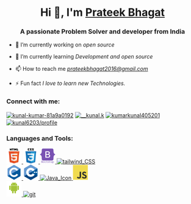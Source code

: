 <h1 align="center">Hi 👋, I'm <a href="https://prateekbhagat.github.io/Prateek_Bhagat/" target="_blank">Prateek Bhagat</a></h1>
<h3 align="center">A passionate Problem Solver and developer from India</h3>

<!-- <p align="left"> <img src="https://komarev.com/ghpvc/?username=kunalkumar37&label=Profile%20views&color=0e75b6&style=flat" alt="kunalkumar37" /> </p> -->

<!-- <p align="left"> <a href="https://github.com/ryo-ma/github-profile-trophy"><img src="https://github-profile-trophy.vercel.app/?username=kunalkumar37" alt="kunalkumar37" /></a> </p> -->

- 🔭 I’m currently working on *open source*

- 🌱 I’m currently learning *Development and open source*

- 📫 How to reach me *prateekbhagat2016@gmail.com*

- ⚡ Fun fact *I love to learn new Technologies.*



<h3 align="left">Connect with me:</h3>
<p align="left">
<a href="https://www.linkedin.com/in/prateek-bhagat-09494a200/" target="blank"><img align="center" src="https://raw.githubusercontent.com/rahuldkjain/github-profile-readme-generator/master/src/images/icons/Social/linked-in-alt.svg" alt="kunal-kumar-81a9a0192" height="30" width="40" /></a>
<a href="https://www.instagram.com/prateek__bhagat/" target="blank"><img align="center" src="https://raw.githubusercontent.com/rahuldkjain/github-profile-readme-generator/master/src/images/icons/Social/instagram.svg" alt="__kunal.k" height="30" width="40" /></a>
<!-- <a href="https://www.codechef.com/users/kunal_37" target="blank"><img align="center" src="https://cdn.jsdelivr.net/npm/simple-icons@3.1.0/icons/codechef.svg" alt="kunal_37" height="30" width="40" /></a> -->
<a href="https://www.hackerrank.com/prateek__bhagat" target="blank"><img align="center" src="https://raw.githubusercontent.com/rahuldkjain/github-profile-readme-generator/master/src/images/icons/Social/hackerrank.svg" alt="kumarkunal405201" height="30" width="40" /></a>
<!-- <a href="https://codeforces.com/profile/kunal6203" target="blank"><img align="center" src="https://cdn.jsdelivr.net/npm/simple-icons@3.0.1/icons/codeforces.svg" alt="kunal6203" height="30" width="40" /></a> -->
<!-- <a href="https://www.leetcode.com/kumarkunal4052002" target="blank"><img align="center" src="https://raw.githubusercontent.com/rahuldkjain/github-profile-readme-generator/master/src/images/icons/Social/leet-code.svg" alt="kumarkunal4052002" height="30" width="40" /></a> -->
<a href="https://auth.geeksforgeeks.org/user/prateekbhagat2016/profile" target="blank"><img align="center" src="https://raw.githubusercontent.com/rahuldkjain/github-profile-readme-generator/master/src/images/icons/Social/geeks-for-geeks.svg" alt="kunal6203/profile" height="30" width="40" /></a>
</p>



<h3 align="left">Languages and Tools:</h3>
<p align="left"> 

  
<!-- <a href="https://www.arduino.cc/" target="_blank"> <img src="https://cdn.worldvectorlogo.com/logos/arduino-1.svg" alt="arduino" width="40" height="40"/> </a>  -->
<!-- <a href="https://www.blender.org/" target="_blank"> <img src="https://download.blender.org/branding/community/blender_community_badge_white.svg" alt="blender" width="40" height="40"/> </a>  -->
<a href="https://www.w3.org/html/" target="_blank"> <img src="https://raw.githubusercontent.com/devicons/devicon/master/icons/html5/html5-original-wordmark.svg" alt="html5" width="40" height="40"/> </a> 
<a href="https://www.w3schools.com/css/" target="_blank"> <img src="https://raw.githubusercontent.com/devicons/devicon/master/icons/css3/css3-original-wordmark.svg" alt="css3" width="40" height="40"/> </a>
<a href="https://getbootstrap.com" target="_blank"> <img src="https://raw.githubusercontent.com/devicons/devicon/master/icons/bootstrap/bootstrap-plain-wordmark.svg" alt="bootstrap" width="40" height="40"/> </a> 
<a href="https://tailwindcss.com/docs/installation"><img src="https://res.cloudinary.com/arcjet-media/image/upload/v1608734952/z8hzeszc9eb3sp3vp3qc.jpg" alt="tailwind_CSS" width="40" height="40"></a> <br>
<a href="https://www.cprogramming.com/" target="_blank"> <img src="https://raw.githubusercontent.com/devicons/devicon/master/icons/c/c-original.svg" alt="c" width="40" height="40"/> </a> <a href="https://www.w3schools.com/cpp/" target="_blank"> <img src="https://raw.githubusercontent.com/devicons/devicon/master/icons/cplusplus/cplusplus-original.svg" alt="cplusplus" width="40" height="40"/> </a> <!-- <a href="https://www.python.org" target="_blank"> <img src="https://raw.githubusercontent.com/devicons/devicon/master/icons/python/python-original.svg" alt="python" width="40" height="40"/> </a> --><a href="https://docs.oracle.com/en/java/"><img src="https://img.icons8.com/color/344/java-coffee-cup-logo--v1.png" alt="Java_Icon" width="40"></a><a href="https://developer.mozilla.org/en-US/docs/Web/JavaScript" target="_blank"> <img src="https://raw.githubusercontent.com/devicons/devicon/master/icons/javascript/javascript-original.svg" alt="javascript" width="40" height="40"/> </a><br>
<a href="https://developer.android.com" target="_blank"> <img src="https://raw.githubusercontent.com/devicons/devicon/master/icons/android/android-original-wordmark.svg" alt="android" width="40" height="40"/> </a>
<a href="https://git-scm.com/" target="_blank"> <img src="https://www.vectorlogo.zone/logos/git-scm/git-scm-icon.svg" alt="git" width="40" height="40"/> </a> 
<!-- <a href="https://flutter.dev" target="_blank"> <img src="https://www.vectorlogo.zone/logos/flutterio/flutterio-icon.svg" alt="flutter" width="40" height="40"/> </a> -->


<!-- <a href="https://www.adobe.com/in/products/illustrator.html" target="_blank"> <img src="https://www.vectorlogo.zone/logos/adobe_illustrator/adobe_illustrator-icon.svg" alt="illustrator" width="40" height="40"/> </a>  -->

<!-- <a href="https://www.photoshop.com/en" target="_blank"> <img src="https://raw.githubusercontent.com/devicons/devicon/master/icons/photoshop/photoshop-line.svg" alt="photoshop" width="40" height="40"/> </a>  -->

<!-- <a href="https://reactjs.org/" target="_blank"> <img src="https://raw.githubusercontent.com/devicons/devicon/master/icons/react/react-original-wordmark.svg" alt="react" width="40" height="40"/> </a>  -->
<!-- <a href="https://www.tensorflow.org" target="_blank"> <img src="https://www.vectorlogo.zone/logos/tensorflow/tensorflow-icon.svg" alt="tensorflow" width="40" height="40"/> </a>  -->
<!-- <a href="https://unrealengine.com/" target="_blank"> <img src="https://raw.githubusercontent.com/kenangundogan/fontisto/036b7eca71aab1bef8e6a0518f7329f13ed62f6b/icons/svg/brand/unreal-engine.svg" alt="unreal" width="40" height="40"/> </a>  -->
</p>

<!-- <h3 align="left">Support:</h3>
<p><a href="https://www.buymeacoffee.com/kunalDsa"> <img align="left" src="https://cdn.buymeacoffee.com/buttons/v2/default-yellow.png" height="50" width="210" alt="kunalDsa" /></a></p><br><br>

<p><img align="left" src="https://github-readme-stats.vercel.app/api/top-langs?username=kunalkumar37&show_icons=true&locale=en&layout=compact" alt="kunalkumar37" /></p>

<p>&nbsp;<img align="center" src="https://github-readme-stats.vercel.app/api?username=kunalkumar37&show_icons=true&locale=en" alt="kunalkumar37" /></p>

<p><img align="center" src="https://github-readme-streak-stats.herokuapp.com/?user=kunalkumar37&" alt="kunalkumar37" /></p> -->
<!--
**Prateekbhagat/Prateekbhagat** is a ✨ _special_ ✨ repository because its `README.md` (this file) appears on your GitHub profile.

Here are some ideas to get you started:

- 🔭 I’m currently working on ...
- 🌱 I’m currently learning ...
- 👯 I’m looking to collaborate on ...
- 🤔 I’m looking for help with ...
- 💬 Ask me about ...
- 📫 How to reach me: ...
- 😄 Pronouns: ...
- ⚡ Fun fact: ...
-->
